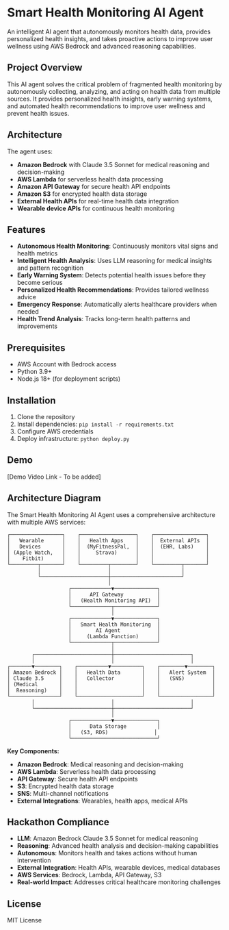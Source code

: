 # Smart Health Monitoring AI Agent

An intelligent AI agent that autonomously monitors health data, provides personalized health insights, and takes proactive actions to improve user wellness using AWS Bedrock and advanced reasoning capabilities.

## Project Overview

This AI agent solves the critical problem of fragmented health monitoring by autonomously collecting, analyzing, and acting on health data from multiple sources. It provides personalized health insights, early warning systems, and automated health recommendations to improve user wellness and prevent health issues.

## Architecture

The agent uses:
- **Amazon Bedrock** with Claude 3.5 Sonnet for medical reasoning and decision-making
- **AWS Lambda** for serverless health data processing
- **Amazon API Gateway** for secure health API endpoints
- **Amazon S3** for encrypted health data storage
- **External Health APIs** for real-time health data integration
- **Wearable device APIs** for continuous health monitoring

## Features

- **Autonomous Health Monitoring**: Continuously monitors vital signs and health metrics
- **Intelligent Health Analysis**: Uses LLM reasoning for medical insights and pattern recognition
- **Early Warning System**: Detects potential health issues before they become serious
- **Personalized Health Recommendations**: Provides tailored wellness advice
- **Emergency Response**: Automatically alerts healthcare providers when needed
- **Health Trend Analysis**: Tracks long-term health patterns and improvements

## Prerequisites

- AWS Account with Bedrock access
- Python 3.9+
- Node.js 18+ (for deployment scripts)

## Installation

1. Clone the repository
2. Install dependencies: `pip install -r requirements.txt`
3. Configure AWS credentials
4. Deploy infrastructure: `python deploy.py`

## Demo

[Demo Video Link - To be added]

## Architecture Diagram

The Smart Health Monitoring AI Agent uses a comprehensive architecture with multiple AWS services:

```
┌─────────────────┐    ┌──────────────────┐    ┌─────────────────┐
│   Wearable      │    │   Health Apps    │    │  External APIs  │
│   Devices       │    │  (MyFitnessPal,  │    │  (EHR, Labs)    │
│ (Apple Watch,   │    │     Strava)      │    │                 │
│    Fitbit)      │    │                  │    │                 │
└─────────┬───────┘    └─────────┬────────┘    └─────────┬───────┘
          │                      │                       │
          └──────────────────────┼───────────────────────┘
                                 │
                    ┌─────────────▼──────────────┐
                    │      API Gateway           │
                    │   (Health Monitoring API)  │
                    └─────────────┬──────────────┘
                                  │
                    ┌─────────────▼──────────────┐
                    │   Smart Health Monitoring  │
                    │        AI Agent            │
                    │     (Lambda Function)      │
                    └─────────────┬──────────────┘
                                  │
        ┌─────────────────────────┼─────────────────────────┐
        │                         │                         │
┌───────▼────────┐    ┌──────────▼──────────┐    ┌────────▼────────┐
│ Amazon Bedrock │    │   Health Data       │    │   Alert System  │
│ Claude 3.5     │    │   Collector         │    │   (SNS)         │
│ (Medical       │    │                     │    │                 │
│  Reasoning)    │    │                     │    │                 │
└────────────────┘    └─────────────────────┘    └─────────────────┘
        │                         │                         │
        └─────────────────────────┼─────────────────────────┘
                                  │
                    ┌─────────────▼──────────────┐
                    │      Data Storage          │
                    │   (S3, RDS)               │
                    └────────────────────────────┘
```

**Key Components:**
- **Amazon Bedrock**: Medical reasoning and decision-making
- **AWS Lambda**: Serverless health data processing
- **API Gateway**: Secure health API endpoints
- **S3**: Encrypted health data storage
- **SNS**: Multi-channel notifications
- **External Integrations**: Wearables, health apps, medical APIs

## Hackathon Compliance

- **LLM**: Amazon Bedrock Claude 3.5 Sonnet for medical reasoning  
- **Reasoning**: Advanced health analysis and decision-making capabilities  
- **Autonomous**: Monitors health and takes actions without human intervention  
- **External Integration**: Health APIs, wearable devices, medical databases  
- **AWS Services**: Bedrock, Lambda, API Gateway, S3  
- **Real-world Impact**: Addresses critical healthcare monitoring challenges  

## License

MIT License
